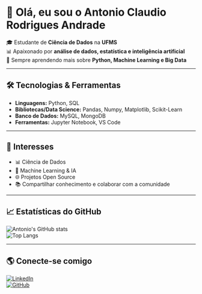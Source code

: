 # 👋 Olá, eu sou o Antonio Claudio Rodrigues Andrade

🎓 Estudante de **Ciência de Dados** na **UFMS**  
📊 Apaixonado por **análise de dados, estatística e inteligência artificial**  
🚀 Sempre aprendendo mais sobre **Python, Machine Learning e Big Data**  

---

## 🛠️ Tecnologias & Ferramentas
- **Linguagens:** Python, SQL  
- **Bibliotecas/Data Science:** Pandas, Numpy, Matplotlib, Scikit-Learn  
- **Banco de Dados:** MySQL, MongoDB  
- **Ferramentas:** Jupyter Notebook, VS Code  

---

## 📌 Interesses
- 📊 Ciência de Dados  
- 🤖 Machine Learning & IA  
- 🌐 Projetos Open Source  
- 📚 Compartilhar conhecimento e colaborar com a comunidade  

---

## 📈 Estatísticas do GitHub
![Antonio's GitHub stats](https://github-readme-stats.vercel.app/api?username=antonioandrade12&show_icons=true&theme=tokyonight)  
![Top Langs](https://github-readme-stats.vercel.app/api/top-langs/?username=antonioandrade12&layout=compact&theme=tokyonight)  

---

## 🌎 Conecte-se comigo
[![LinkedIn](https://img.shields.io/badge/LinkedIn-blue?style=for-the-badge&logo=linkedin)](https://www.linkedin.com/in/antonio-andrade-614303187/)  
[![GitHub](https://img.shields.io/badge/GitHub-black?style=for-the-badge&logo=github)](https://github.com/antonioandrade12)  
